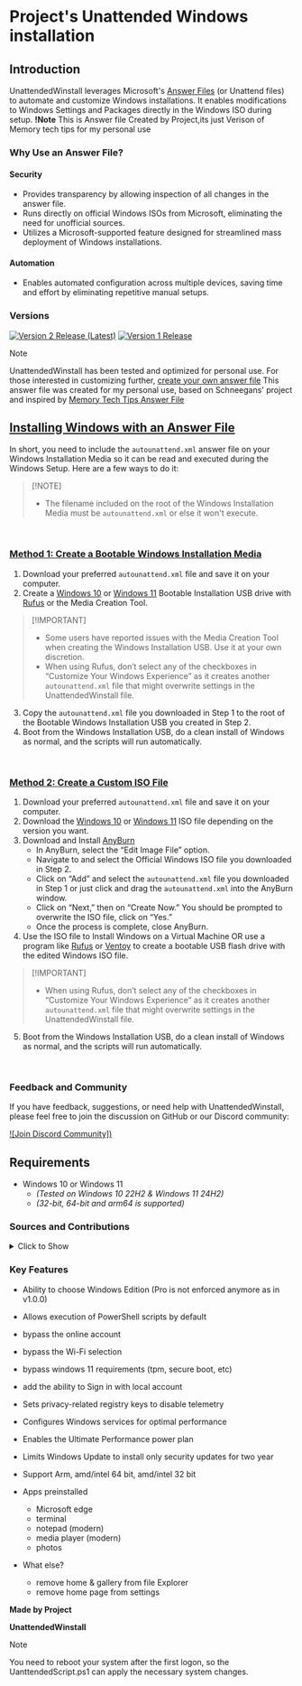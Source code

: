 # Project's Unattended Windows installation

## Introduction

UnattendedWinstall leverages Microsoft's [Answer Files](https://learn.microsoft.com/en-us/windows-hardware/manufacture/desktop/update-windows-settings-and-scripts-create-your-own-answer-file-sxs?view=windows-11) (or Unattend files) to automate and customize Windows installations. It enables modifications to Windows Settings and Packages directly in the Windows ISO during setup.
**!Note**
This is Answer file Created by Project,its just Verison of Memory tech tips for my personal use

### Why Use an Answer File?

#### Security

- Provides transparency by allowing inspection of all changes in the answer file.
- Runs directly on official Windows ISOs from Microsoft, eliminating the need for unofficial sources.
- Utilizes a Microsoft-supported feature designed for streamlined mass deployment of Windows installations.

#### Automation

- Enables automated configuration across multiple devices, saving time and effort by eliminating repetitive manual setups.

### Versions

[![Version 2 Release (Latest)](https://img.shields.io/badge/Version-1.1.0%20Latest-0078D4?style=for-the-badge&logo=github&logoColor=white)](https://github.com/deadproject/UnattendedWinstall/releases/tag/v1.1.0)
[![Version 1 Release](https://img.shields.io/badge/Version-1.0.0-FFA500?style=for-the-badge&logo=github&logoColor=white)](https://github.com/deadproject/UnattendedWinstall/releases/tag/v1.0.0)


> [!NOTE] 
> UnattendedWinstall has been tested and optimized for personal use. For those interested in customizing further, [create your own answer file](https://schneegans.de/windows/unattend-generator/) 
> This answer file was created for my personal use, based on Schneegans' project and inspired by [Memory Tech Tips Answer File](https://github.com/memstechtips/UnattendedWinstall)

## <ins>**Installing Windows with an Answer File**</ins>
In short, you need to include the `autounattend.xml` answer file on your Windows Installation Media so it can be read and executed during the Windows Setup. Here are a few ways to do it:

> [!NOTE]<br/>
> - The filename included on the root of the Windows Installation Media must be `autounattend.xml` or else it won't execute.
<br/>

### <ins>Method 1: Create a Bootable Windows Installation Media</ins>

1. Download your preferred `autounattend.xml` file and save it on your computer.
2. Create a [Windows 10](https://www.microsoft.com/en-us/software-download/windows10) or [Windows 11](https://www.microsoft.com/en-us/software-download/windows11) Bootable Installation USB drive with [Rufus](https://rufus.ie/en/) or the Media Creation Tool. 
> [!IMPORTANT]<br/>
> - Some users have reported issues with the Media Creation Tool when creating the Windows Installation USB. Use it at your own discretion. <br/>
> - When using Rufus, don’t select any of the checkboxes in “Customize Your Windows Experience” as it creates another `autounattend.xml` file that might overwrite settings in the UnattendedWinstall file.
3. Copy the `autounattend.xml` file you downloaded in Step 1 to the root of the Bootable Windows Installation USB you created in Step 2.
4. Boot from the Windows Installation USB, do a clean install of Windows as normal, and the scripts will run automatically.
</br>

### <ins>Method 2: Create a Custom ISO File</ins> 

1. Download your preferred `autounattend.xml` file and save it on your computer.
2. Download the [Windows 10](https://www.microsoft.com/en-us/software-download/windows10) or [Windows 11](https://www.microsoft.com/en-us/software-download/windows11) ISO file depending on the version you want.
3. Download and Install [AnyBurn](https://anyburn.com/download.php)
   - In AnyBurn, select the “Edit Image File” option.
   - Navigate to and select the Official Windows ISO file you downloaded in Step 2.
   - Click on “Add” and select the `autounattend.xml` file you downloaded in Step 1 or just click and drag the `autounattend.xml` into the AnyBurn window.
   - Click on “Next,” then on “Create Now.” You should be prompted to overwrite the ISO file, click on “Yes.”
   - Once the process is complete, close AnyBurn.
4. Use the ISO file to Install Windows on a Virtual Machine OR use a program like [Rufus](https://rufus.ie/en/) or [Ventoy](https://github.com/ventoy/Ventoy) to create a bootable USB flash drive with the edited Windows ISO file.
> [!IMPORTANT]<br/>
> - When using Rufus, don’t select any of the checkboxes in “Customize Your Windows Experience” as it creates another `autounattend.xml` file that might overwrite settings in the UnattendedWinstall file.
5. Boot from the Windows Installation USB, do a clean install of Windows as normal, and the scripts will run automatically.
</br>


### Feedback and Community

If you have feedback, suggestions, or need help with UnattendedWinstall, please feel free to join the discussion on GitHub or our Discord community:

[![Join Discord Community])](https://discord.gg/EzHu6tw5PQ)

## Requirements

- Windows 10 or Windows 11  
  - *(Tested on Windows 10 22H2 & Windows 11 24H2)*
  - *(32-bit, 64-bit and arm64 is supported)* 


### Sources and Contributions

<details>
  <summary>Click to Show</summary>

- **Base Answer File Generation**:
  - [Schneegans Unattend Generator](https://schneegans.de/windows/unattend-generator/)

</details>

### Key Features

- Ability to choose Windows Edition (Pro is not enforced anymore as in v1.0.0)
- Allows execution of PowerShell scripts by default
- bypass the online account
- bypass the Wi-Fi selection
- bypass windows 11 requirements (tpm, secure boot, etc)
- add the ability to Sign in with local account
- Sets privacy-related registry keys to disable telemetry
- Configures Windows services for optimal performance
- Enables the Ultimate Performance power plan
- Limits Windows Update to install only security updates for two year
- Support Arm, amd/intel 64 bit, amd/intel 32 bit


 - Apps preinstalled
   - Microsoft edge
   - terminal
   - notepad (modern)
   - media player (modern)
   - photos


- What else?
  - remove home & gallery from file Explorer
  - remove home page from settings

**Made by Project**

**UnattendedWinstall**

> [!NOTE] 
> You need to reboot your system after the first logon, so the UanttendedScript.ps1 can apply the necessary system changes.

